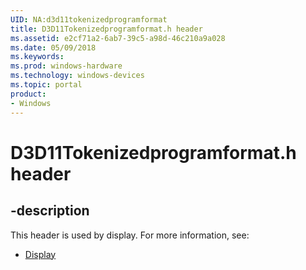 ```yaml
---
UID: NA:d3d11tokenizedprogramformat
title: D3D11Tokenizedprogramformat.h header
ms.assetid: e2cf71a2-6ab7-39c5-a98d-46c210a9a028
ms.date: 05/09/2018
ms.keywords: 
ms.prod: windows-hardware
ms.technology: windows-devices
ms.topic: portal
product:
- Windows
---
```


# D3D11Tokenizedprogramformat.h header


## -description


This header is used by display. For more information, see:

- [Display](../_display/index.md)
